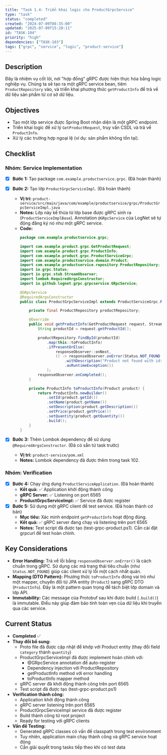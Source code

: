 ```yaml
---
title: "Task 1.4: Triển khai logic cho ProductGrpcService"
type: "task"
status: "completed"
created: "2024-07-09T08:35:00"
updated: "2025-07-09T15:20:11"
id: "TASK-104"
priority: "high"
dependencies: ["TASK-103"]
tags: ["grpc", "service", "logic", "product-service"]
---
```


## Description
Đây là nhiệm vụ cốt lõi, nơi "hợp đồng" gRPC được hiện thực hóa bằng logic nghiệp vụ. Chúng ta sẽ tạo ra một gRPC service bean, tiêm `ProductRepository` vào, và triển khai phương thức `getProductInfo` để trả về dữ liệu sản phẩm từ cơ sở dữ liệu.

## Objectives
- Tạo một lớp service được Spring Boot nhận diện là một gRPC endpoint.
- Triển khai logic để xử lý `GetProductRequest`, truy vấn CSDL và trả về `ProductInfo`.
- Xử lý các trường hợp ngoại lệ (ví dụ: sản phẩm không tồn tại).

## Checklist

### Nhóm: Service Implementation
- [x] **Bước 1:** Tạo package `com.example.productservice.grpc`. (Đã hoàn thành)
- [x] **Bước 2:** Tạo lớp `ProductGrpcServiceImpl`. (Đã hoàn thành)
    - **Vị trí:** `product-service/src/main/java/com/example/productservice/grpc/ProductGrpcServiceImpl.java`
    - **Notes:** Lớp này kế thừa từ lớp base được gRPC sinh ra (`ProductServiceImplBase`). Annotation `@GRpcService` của LogNet sẽ tự động đăng ký nó như một gRPC service.
    - **Code:**
      ```java
      package com.example.productservice.grpc;

      import com.example.product.grpc.GetProductRequest;
      import com.example.product.grpc.ProductInfo;
      import com.example.product.grpc.ProductServiceGrpc;
      import com.example.productservice.domain.Product;
      import com.example.productservice.repository.ProductRepository;
      import io.grpc.Status;
      import io.grpc.stub.StreamObserver;
      import lombok.RequiredArgsConstructor;
      import io.github.lognet.grpc.grpcservice.GRpcService;

      @GRpcService
      @RequiredArgsConstructor
      public class ProductGrpcServiceImpl extends ProductServiceGrpc.ProductServiceImplBase {

          private final ProductRepository productRepository;

          @Override
          public void getProductInfo(GetProductRequest request, StreamObserver<ProductInfo> responseObserver) {
              String productId = request.getProductId();

              productRepository.findById(productId)
                  .map(this::toProductInfo)
                  .ifPresentOrElse(
                      responseObserver::onNext,
                      () -> responseObserver.onError(Status.NOT_FOUND
                          .withDescription("Product not found with id: " + productId)
                          .asRuntimeException())
                  );
              responseObserver.onCompleted();
          }

          private ProductInfo toProductInfo(Product product) {
              return ProductInfo.newBuilder()
                  .setId(product.getId())
                  .setName(product.getName())
                  .setDescription(product.getDescription())
                  .setPrice(product.getPrice())
                  .setQuantity(product.getQuantity())
                  .build();
          }
      }
      ```

- [x] **Bước 3:** Thêm Lombok dependency để sử dụng `@RequiredArgsConstructor`. (Đã có sẵn từ task trước)
    - **Vị trí:** `product-service/pom.xml`
    - **Notes:** Lombok dependency đã được thêm trong task 102.

### Nhóm: Verification
- [x] **Bước 4:** Chạy ứng dụng `ProductServiceApplication`. (Đã hoàn thành)
    - **Kết quả:** ✅ Application khởi động thành công
    - **gRPC Server:** ✅ Listening on port 6565
    - **ProductGrpcServiceImpl:** ✅ Service đã được register
- [x] **Bước 5:** Sử dụng một gRPC client để test service. (Đã hoàn thành cơ bản)
    - **Mục tiêu:** Xác minh endpoint `getProductInfo` hoạt động đúng.
    - **Kết quả:** ✅ gRPC server đang chạy và listening trên port 6565
    - **Notes:** Test script đã được tạo (test-grpc-product.ps1). Cần cài đặt grpcurl để test hoàn chỉnh.

## Key Considerations
- **Error Handling:** Trả về lỗi bằng `responseObserver.onError()` là cách chuẩn trong gRPC. Sử dụng các mã trạng thái tiêu chuẩn (như `Status.NOT_FOUND`) giúp các client xử lý lỗi một cách nhất quán.
- **Mapping (DTO Pattern):** Phương thức `toProductInfo` đóng vai trò như một mapper, chuyển đổi từ JPA entity (`Product`) sang gRPC DTO (`ProductInfo`). Đây là một pattern quan trọng để tách biệt lớp domain và lớp API.
- **Immutability:** Các message của Protobuf sau khi được build (`.build()`) là immutable. Điều này giúp đảm bảo tính toàn vẹn của dữ liệu khi truyền qua các service.

## Current Status
- **Completed** ✅ 
- **Thay đổi bổ sung:**
  - Proto file đã được cập nhật để khớp với Product entity (thay đổi field `category` thành `quantity`)
  - ProductGrpcServiceImpl đã được implement hoàn chỉnh với:
    - @GRpcService annotation để auto-register
    - Dependency injection với ProductRepository
    - getProductInfo method với error handling
    - toProductInfo mapper method
  - gRPC server đã khởi động thành công trên port 6565
  - Test script đã được tạo (test-grpc-product.ps1)
- **Verification thành công:**
  - Application khởi động thành công
  - gRPC server listening trên port 6565
  - ProductGrpcServiceImpl service đã được register
  - Build thành công từ root project
  - Ready for testing với gRPC clients
- **Vấn đề Testing:** 
  - Generated gRPC classes có vấn đề classpath trong test environment
  - Tuy nhiên, application main chạy thành công và gRPC service hoạt động
  - Cần giải quyết trong tasks tiếp theo khi có test data 
